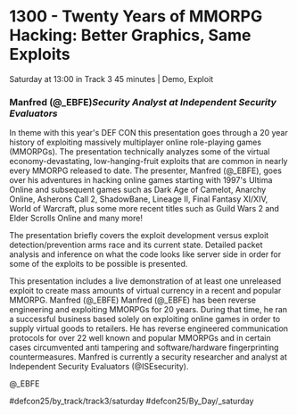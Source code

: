 # 1300 - Twenty Years of MMORPG Hacking: Better Graphics, Same Exploits
Saturday at 13:00 in Track 3
45 minutes | Demo, Exploit
### Manfred (@_EBFE)*Security Analyst at Independent Security Evaluators*

In theme with this year's DEF CON this presentation goes through a 20 year history of exploiting massively multiplayer online role-playing games (MMORPGs). The presentation technically analyzes some of the virtual economy-devastating, low-hanging-fruit exploits that are common in nearly every MMORPG released to date. The presenter, Manfred (@_EBFE), goes over his adventures in hacking online games starting with 1997's Ultima Online and subsequent games such as Dark Age of Camelot, Anarchy Online, Asherons Call 2, ShadowBane, Lineage II, Final Fantasy XI/XIV, World of Warcraft, plus some more recent titles such as Guild Wars 2 and Elder Scrolls Online and many more!

The presentation briefly covers the exploit development versus exploit detection/prevention arms race and its current state. Detailed packet analysis and inference on what the code looks like server side in order for some of the exploits to be possible is presented.

This presentation includes a live demonstration of at least one unreleased exploit to create mass amounts of virtual currency in a recent and popular MMORPG.
Manfred (@_EBFE)
Manfred (@_EBFE) has been reverse engineering and exploiting MMORPGs for 20 years. During that time, he ran a successful business based solely on exploiting online games in order to supply virtual goods to retailers. He has reverse engineered communication protocols for over 22 well known and popular MMORPGs and in certain cases circumvented anti tampering and software/hardware fingerprinting countermeasures. Manfred is currently a security researcher and analyst at Independent Security Evaluators (@ISEsecurity).

@_EBFE

#defcon25/by_track/track3/saturday #defcon25/By_Day/_saturday